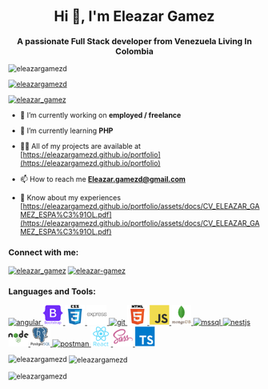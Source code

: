 <h1 align="center">Hi 👋, I'm Eleazar Gamez</h1>
<h3 align="center">A passionate Full Stack developer from Venezuela Living In Colombia</h3>

<p align="left"> <img src="https://komarev.com/ghpvc/?username=eleazargamezd&label=Profile%20views&color=0e75b6&style=flat" alt="eleazargamezd" /> </p>

<p align="left"> <a href="https://github.com/ryo-ma/github-profile-trophy"><img src="https://github-profile-trophy.vercel.app/?username=eleazargamezd" alt="eleazargamezd" /></a> </p>

<p align="left"> <a href="https://twitter.com/eleazar_gamez" target="blank"><img src="https://img.shields.io/twitter/follow/eleazar_gamez?logo=twitter&style=for-the-badge" alt="eleazar_gamez" /></a> </p>

- 🔭 I’m currently working on **employed / freelance**

- 🌱 I’m currently learning **PHP**

- 👨‍💻 All of my projects are available at [https://eleazargamezd.github.io/portfolio](https://eleazargamezd.github.io/portfolio)

- 📫 How to reach me **Eleazar.gamezd@gmail.com**

- 📄 Know about my experiences [https://eleazargamezd.github.io/portfolio/assets/docs/CV_ELEAZAR_GAMEZ_ESPA%C3%91OL.pdf](https://eleazargamezd.github.io/portfolio/assets/docs/CV_ELEAZAR_GAMEZ_ESPA%C3%91OL.pdf)

<h3 align="left">Connect with me:</h3>
<p align="left">
<a href="https://twitter.com/eleazar_gamez" target="blank"><img align="center" src="https://raw.githubusercontent.com/rahuldkjain/github-profile-readme-generator/master/src/images/icons/Social/twitter.svg" alt="eleazar_gamez" height="30" width="40" /></a>
<a href="https://linkedin.com/in/eleazar-gamez" target="blank"><img align="center" src="https://raw.githubusercontent.com/rahuldkjain/github-profile-readme-generator/master/src/images/icons/Social/linked-in-alt.svg" alt="eleazar-gamez" height="30" width="40" /></a>
</p>

<h3 align="left">Languages and Tools:</h3>
<p align="left"> <a href="https://angular.io" target="_blank" rel="noreferrer"> <img src="https://angular.io/assets/images/logos/angular/angular.svg" alt="angular" width="40" height="40"/> </a> <a href="https://getbootstrap.com" target="_blank" rel="noreferrer"> <img src="https://raw.githubusercontent.com/devicons/devicon/master/icons/bootstrap/bootstrap-plain-wordmark.svg" alt="bootstrap" width="40" height="40"/> </a> <a href="https://www.w3schools.com/css/" target="_blank" rel="noreferrer"> <img src="https://raw.githubusercontent.com/devicons/devicon/master/icons/css3/css3-original-wordmark.svg" alt="css3" width="40" height="40"/> </a> <a href="https://expressjs.com" target="_blank" rel="noreferrer"> <img src="https://raw.githubusercontent.com/devicons/devicon/master/icons/express/express-original-wordmark.svg" alt="express" width="40" height="40"/> </a> <a href="https://git-scm.com/" target="_blank" rel="noreferrer"> <img src="https://www.vectorlogo.zone/logos/git-scm/git-scm-icon.svg" alt="git" width="40" height="40"/> </a> <a href="https://www.w3.org/html/" target="_blank" rel="noreferrer"> <img src="https://raw.githubusercontent.com/devicons/devicon/master/icons/html5/html5-original-wordmark.svg" alt="html5" width="40" height="40"/> </a> <a href="https://developer.mozilla.org/en-US/docs/Web/JavaScript" target="_blank" rel="noreferrer"> <img src="https://raw.githubusercontent.com/devicons/devicon/master/icons/javascript/javascript-original.svg" alt="javascript" width="40" height="40"/> </a> <a href="https://www.mongodb.com/" target="_blank" rel="noreferrer"> <img src="https://raw.githubusercontent.com/devicons/devicon/master/icons/mongodb/mongodb-original-wordmark.svg" alt="mongodb" width="40" height="40"/> </a> <a href="https://www.microsoft.com/en-us/sql-server" target="_blank" rel="noreferrer"> <img src="https://www.svgrepo.com/show/303229/microsoft-sql-server-logo.svg" alt="mssql" width="40" height="40"/> </a> <a href="https://nestjs.com/" target="_blank" rel="noreferrer"> <img src="https://static-00.iconduck.com/assets.00/nestjs-icon-512x510-9nvpcyc3.png" alt="nestjs" width="40" height="40"/> </a> <a href="https://nodejs.org" target="_blank" rel="noreferrer"> <img src="https://raw.githubusercontent.com/devicons/devicon/master/icons/nodejs/nodejs-original-wordmark.svg" alt="nodejs" width="40" height="40"/> </a> <a href="https://www.postgresql.org" target="_blank" rel="noreferrer"> <img src="https://raw.githubusercontent.com/devicons/devicon/master/icons/postgresql/postgresql-original-wordmark.svg" alt="postgresql" width="40" height="40"/> </a> <a href="https://postman.com" target="_blank" rel="noreferrer"> <img src="https://www.vectorlogo.zone/logos/getpostman/getpostman-icon.svg" alt="postman" width="40" height="40"/> </a> <a href="https://reactjs.org/" target="_blank" rel="noreferrer"> <img src="https://raw.githubusercontent.com/devicons/devicon/master/icons/react/react-original-wordmark.svg" alt="react" width="40" height="40"/> </a> <a href="https://sass-lang.com" target="_blank" rel="noreferrer"> <img src="https://raw.githubusercontent.com/devicons/devicon/master/icons/sass/sass-original.svg" alt="sass" width="40" height="40"/> </a> <a href="https://www.typescriptlang.org/" target="_blank" rel="noreferrer"> <img src="https://raw.githubusercontent.com/devicons/devicon/master/icons/typescript/typescript-original.svg" alt="typescript" width="40" height="40"/> </a> </p>

<p><img align="left" src="https://github-readme-stats.vercel.app/api/top-langs?username=eleazargamezd&show_icons=true&locale=en&layout=compact" alt="eleazargamezd" /></p>

<p>&nbsp;<img align="center" src="https://github-readme-stats.vercel.app/api?username=eleazargamezd&show_icons=true&locale=en" alt="eleazargamezd" /></p>

<p><img align="center" src="https://github-readme-streak-stats.herokuapp.com/?user=eleazargamezd&" alt="eleazargamezd" /></p>
